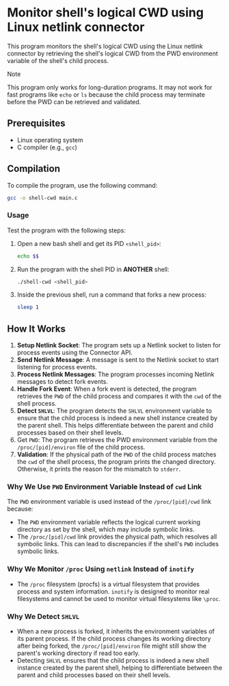 # Monitor shell's logical CWD using Linux netlink connector

This program monitors the shell's logical CWD using the Linux netlink connector by retrieving the shell's logical CWD from the PWD environment variable of the shell's child process.

> [!NOTE]
> This program only works for long-duration programs. It may not work for fast programs like `echo` or `ls` because the child process may terminate before the PWD can be retrieved and validated.


## Prerequisites

- Linux operating system
- C compiler (e.g., `gcc`)

## Compilation

To compile the program, use the following command:

```sh
gcc -o shell-cwd main.c
```

### Usage

Test the program with the following steps:

1. Open a new bash shell and get its PID `<shell_pid>`:
    ```sh
    echo $$
    ```
2. Run the program with the shell PID in **ANOTHER** shell:
    ```sh
    ./shell-cwd <shell_pid>
    ```
3. Inside the previous shell, run a command that forks a new process:
    ```sh
    sleep 1
    ```

## How It Works

1. **Setup Netlink Socket**: The program sets up a Netlink socket to listen for process events using the Connector API.
2. **Send Netlink Message**: A message is sent to the Netlink socket to start listening for process events.
3. **Process Netlink Messages**: The program processes incoming Netlink messages to detect fork events.
4. **Handle Fork Event**: When a fork event is detected, the program retrieves the `PWD` of the child process and compares it with the `cwd` of the shell process.
5. **Detect `SHLVL`**: The program detects the `SHLVL` environment variable to ensure that the child process is indeed a new shell instance created by the parent shell. This helps differentiate between the parent and child processes based on their shell levels.
6. Get `PWD`: The program retrieves the PWD environment variable from the `/proc/[pid]/environ` file of the child process.
7. **Validation**: If the physical path of the `PWD` of the child process matches the `cwd` of the shell process, the program prints the changed directory. Otherwise, it prints the reason for the mismatch to `stderr`.

### Why We Use `PWD` Environment Variable Instead of `cwd` Link

The `PWD` environment variable is used instead of the `/proc/[pid]/cwd` link because:
- The `PWD` environment variable reflects the logical current working directory as set by the shell, which may include symbolic links.
- The `/proc/[pid]/cwd` link provides the physical path, which resolves all symbolic links. This can lead to discrepancies if the shell's `PWD` includes symbolic links.

### Why We Monitor `/proc` Using `netlink` Instead of `inotify`

- The `/proc` filesystem (procfs) is a virtual filesystem that provides process and system information. `inotify` is designed to monitor real filesystems and cannot be used to monitor virtual filesystems like `\proc`.

### Why We Detect `SHLVL`

- When a new process is forked, it inherits the environment variables of its parent process. If the child process changes its working directory after being forked, the `/proc/[pid]/environ` file might still show the parent's working directory if read too early.
- Detecting `SHLVL` ensures that the child process is indeed a new shell instance created by the parent shell, helping to differentiate between the parent and child processes based on their shell levels.
